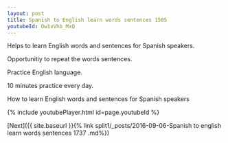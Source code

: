```yaml
---
layout: post
title: Spanish to English learn words sentences 1585 
youtubeId: Ow1vVhb_MxQ
---
```

 
 
Helps to learn English words and sentences for Spanish speakers.

Opportunitiy to repeat the words sentences. 

Practice English language. 
 
10 minutes practice every day. 
 
How to learn English words and sentences for Spanish speakers 
 
{% include youtubePlayer.html id=page.youtubeId %}
 
 
[Next]({{ site.baseurl }}{% link  split1/_posts/2016-09-06-Spanish to english learn words sentences 1737 .md%})
 
